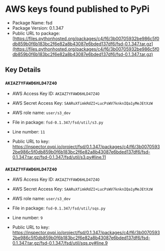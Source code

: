 # AWS keys found published to PyPi

* Package Name: fsd
* Package Version: 0.1.347
* Public URL to package: [https://files.pythonhosted.org/packages/c4/f6/3b00705932be986c5f0db859b0f6b183bc2f6e82a8b43087e6bded137df6/fsd-0.1.347.tar.gz](https://files.pythonhosted.org/packages/c4/f6/3b00705932be986c5f0db859b0f6b183bc2f6e82a8b43087e6bded137df6/fsd-0.1.347.tar.gz)

## Key Details

### `AKIAZ7YFAWD6HLD47Z4O`

* AWS Access Key ID: `AKIAZ7YFAWD6HLD47Z4O`
* AWS Secret Access Key: `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` 
* AWS role name: `user/s3_dev`
* File in package: `fsd-0.1.347/fsd/util/s3.py`
* Line number: `11`

* Public URL to key: https://inspector.pypi.io/project/fsd/0.1.347/packages/c4/f6/3b00705932be986c5f0db859b0f6b183bc2f6e82a8b43087e6bded137df6/fsd-0.1.347.tar.gz/fsd-0.1.347/fsd/util/s3.py#line.11



### `AKIAZ7YFAWD6HLD47Z4O`

* AWS Access Key ID: `AKIAZ7YFAWD6HLD47Z4O`
* AWS Secret Access Key: `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` 
* AWS role name: `user/s3_dev`
* File in package: `fsd-0.1.347/fsd/util/sqs.py`
* Line number: `9`

* Public URL to key: https://inspector.pypi.io/project/fsd/0.1.347/packages/c4/f6/3b00705932be986c5f0db859b0f6b183bc2f6e82a8b43087e6bded137df6/fsd-0.1.347.tar.gz/fsd-0.1.347/fsd/util/sqs.py#line.9


